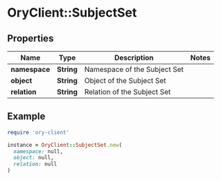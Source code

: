 # OryClient::SubjectSet

## Properties

| Name | Type | Description | Notes |
| ---- | ---- | ----------- | ----- |
| **namespace** | **String** | Namespace of the Subject Set |  |
| **object** | **String** | Object of the Subject Set |  |
| **relation** | **String** | Relation of the Subject Set |  |

## Example

```ruby
require 'ory-client'

instance = OryClient::SubjectSet.new(
  namespace: null,
  object: null,
  relation: null
)
```

